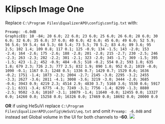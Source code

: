 # Klipsch Image One
Replace `C:\Program Files\EqualizerAPO\config\config.txt` with:
```
Preamp: -6.0dB
GraphicEQ: 10 -84; 20 6.0; 22 6.0; 23 6.0; 25 6.0; 26 6.0; 28 6.0; 30 6.0; 32 6.0; 35 6.0; 37 6.0; 40 6.0; 42 6.0; 45 6.0; 49 6.0; 52 5.9; 56 5.6; 59 5.4; 64 5.3; 68 5.4; 73 5.5; 78 5.2; 83 4.6; 89 3.6; 95 2.5; 102 1.4; 109 0.8; 117 0.1; 125 -0.9; 134 -1.5; 143 -2.0; 153 -2.4; 164 -2.6; 175 -2.6; 188 -2.8; 201 -2.8; 215 -2.7; 230 -2.5; 246 -2.3; 263 -2.3; 282 -2.2; 301 -2.1; 323 -2.0; 345 -1.7; 369 -1.5; 395 -1.5; 423 -1.2; 452 -0.9; 484 -0.5; 518 -0.2; 554 0.2; 593 1.0; 635 1.8; 679 2.3; 726 2.3; 777 2.5; 832 1.9; 890 1.0; 952 0.2; 1019 -0.0; 1090 -0.1; 1167 0.3; 1248 0.5; 1336 0.7; 1429 0.7; 1529 0.6; 1636 -0.2; 1751 -1.4; 1873 -2.3; 2004 -2.7; 2145 -3.0; 2295 -3.2; 2455 -3.3; 2627 -3.6; 2811 -4.1; 3008 -3.6; 3219 -3.0; 3444 -2.0; 3685 -0.6; 3943 0.9; 4219 2.3; 4514 2.9; 4830 3.7; 5168 3.6; 5530 0.6; 5917 -2.1; 6331 -3.4; 6775 -4.3; 7249 -3.1; 7756 -1.4; 8299 -1.3; 8880 -2.5; 9502 -3.6; 10167 -3.1; 10879 -1.4; 11640 -0.0; 12455 0.0; 13327 0.0; 14260 0.0; 15258 0.0; 16326 0.0; 17469 0.0; 18692 0.0; 20000 0.0
```
**OR** if using HeSuVi replace `C:\Program Files\EqualizerAPO\config\HeSuVi\eq.txt` and omit `Preamp: -6.0dB` and instead set Global volume in the UI for both channels to **-60**.
![](https://raw.githubusercontent.com/jaakkopasanen/AutoEq/master/results/Sonoma%20Model%20One/innerfidelity/onear/Klipsch%20Image%20One/Klipsch%20Image%20One.png)